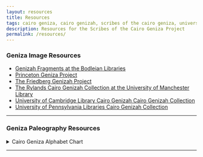 ```yaml
---
layout: resources
title: Resources
tags: cairo geniza, cairo genizah, scribes of the cairo geniza, university of pennsylvania, judaica dh, judaicadh, judaica digital humanities
description: Resources for the Scribes of the Cairo Geniza Project
permalink: /resources/
---
```


### Geniza Image Resources

- [Genizah Fragments at the Bodleian Libraries](https://genizah.bodleian.ox.ac.uk/)
- [Princeton Geniza Project](https://geniza.princeton.edu/pgp/index.php?a=image)
- [The Friedberg Genizah Project](https://fjms.genizah.org/?lang=eng)
- [The Rylands Cairo Genizah Collection at the University of Manchester Library](http://www.rylandsgenizah.org/)
- [University of Cambridge Library Cairo Genizah Cairo Genizah Collection](https://cudl.lib.cam.ac.uk/collections/genizah)
- [University of Pennsylvania Libraries Cairo Genizah Collection](http://openn.library.upenn.edu/html/genizah_contents.html)

--- 

### Geniza Paleography Resources
 
  <details>
    <summary>Cairo Geniza Alphabet Chart</summary>
    <p><ul><li><a href="https://github.com/judaicadh/cairogeniza/tree/master/_docs/Eckstein%20Alephbet%20Chart" target="_blank">Click here to download the chart.</a></li>
     <li>A chart of different Hebrew script types found in the Geniza. Created by Laura Newman Eckstein with help from Dr. Judith Olszowy-Schlanger.</li></ul>
    <p><a href="https://github.com/judaicadh/cairogeniza/tree/master/_docs/Eckstein%20Alephbet%20Chart" target="_blank"><img src="../img/alephbets.png" alt="Alephbets" class="responsive"></a></p>
  </details>

---